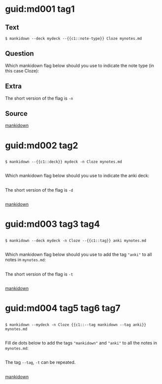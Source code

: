 # guid:md001 tag1
## Text

```console
$ mankidown --deck mydeck --{{c1::note-type}} Cloze mynotes.md

```
## Question

Which mankidown flag below should you use to indicate the note type (in this case Cloze):

## Extra

The short version of the flag is `-n`

## Source

[mankidown](https://github.com/revelaction/mankidown)

# guid:md002 tag2
## 

```console
$ mankidown --{{c1::deck}} mydeck -n Cloze mynotes.md

```

## 
Which mankidown flag below should you use to indicate the anki deck:

## 

The short version of the flag is `-d`

##

[mankidown](https://github.com/revelaction/mankidown)

# guid:md003 tag3 tag4
## 

```console
$ mankidown --deck mydeck -n Cloze --{{c1::tag}} anki mynotes.md

```

## 
Which mankidown flag below should you use to add the tag `"anki"` to all notes in `mynotes.md`:

## 

The short version of the flag is `-t`

## 

[mankidown](https://github.com/revelaction/mankidown)

# guid:md004 tag5 tag6 tag7
## 

```console
$ mankidown --mydeck -n Cloze {{c1::--tag mankidown --tag anki}} mynotes.md

```

##
Fill de dots below to add the tags `"mankidown"` and `"anki"` to all the notes in `mynotes.md`:

## 

The tag `--tag`, `-t` can be repeated.

##

[mankidown](https://github.com/revelaction/mankidown)
